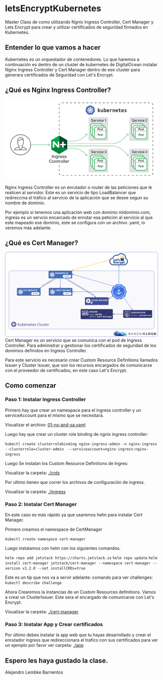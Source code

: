 # letsEncryptKubernetes
Master Class de como utilizando Ngnix Ingress Controller, Cert Manager y Lets Encrypt para crear y utilizar certificados de seguridad firmados en Kubernetes.

## Entender lo que vamos a hacer

Kubernetes es un orquestador de contenedores. Lo que haremos a continuación es dentro de un cluster de kubernetes de DigitalOcean instalar Nginx Ingress Controller y Cert Manager dentro de ese cluster para generara certificados de Seguridad con Let's Encrypt.

## ¿Qué es Nginx Ingress Controller?
![Nginx Ingress Controller](./img/NGINX-Ingress-Controller.png)

Nginx Ingress Controller es un enrutador o router de las peticiones que le realicen al servidor. Este es un servicio de tipo LoadBalancer que redireccina el tráfico al servicio de la aplicación que se desee segun su nombre de dominio.

Por ejemplo si tenemos una aplicación web con dominio midominio.com, ingress es un servcio encarcado de enrutar esa petición al servicio al que este mapeado ese dominio, este se configura con un archivo .yaml, lo veremos más adelante.

## ¿Qué es Cert Manager?
![Cert Manager](./img/cert.png)
Cert Manager es un servicio que se comunica con el pod de Ingress Controller. Para administrar y gestionar los certificados de seguridad de los dominios definidos en Ingress Controller.

Para este servicio es necesario crear 
Custom Resource Definitions llamados Issuer y Cluster Issuer, que son los recursos encargados de comunicarse con el proveedor de certificados, en este caso Let's Encrypt.

## Como comenzar
### Paso 1: Instalar Ingress Controller
Primero hay que crear un namespace para el ingress controller y un serviceAccount para el mismo que se necesitará.

Visualizar el archivo:
[01-ns-and-sa.yaml](./ingress/01-ns-and-sa.yaml)

Luego hay que crear un cluster role binding de ngnix ingress controller:

`kubectl create clusterrolebinding nginx-ingress-admin -n nginx-ingress  --clusterrole=cluster-admin  --serviceaccount=nginx-ingress:nginx-ingress`

Luego Se instalan los Custom Resource Definitions de Ingres:

Visualizar la carpeta:
[./crds](./crds/)

Por ultimo tienen que correr los archivos de configuración de ingress.

Visualizar la carpeta:
[./ingress](./ingress/)

### Paso 2: Instalar Cert Manager
En este caso es más rápido ya que usaremos helm para instalar Cert Manager.

Primero creamos el namespace de CertManager

`kubectl create namespace cert-manager`

Luego instalamos con helm con los siguientes comandos.

`helm repo add jetstack https://charts.jetstack.io`
`helm repo update`
`helm install cert-manager jetstack/cert-manager --namespace cert-manager --version v1.2.0 --set installCRDs=true`

Este es un tip que nos va a servir adelante:
comando para ver challenges:
`kubectl describe challenge`

Ahora Crearemos la instancias de un Custom Resources definitions. Vamos a crear un ClusterIssuer. Este sera el encargado de comunicarse con Let's Encrypt.

Visualizar la carpeta:
[./cert-manager](./cert-manager/)

### Paso 3: Instalar App y Crear certificados

Por último debes instalar la app web que tu hayas desarrollado y crear el enrutador ingress que redireccionara el trafico con sus certificados para ver un ejemplo por favor ver carpeta: [./app](./app/)

## Espero les haya gustado la clase.
Alejandro Lembke Barrientos




